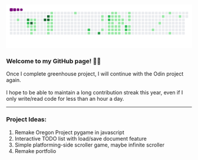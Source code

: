 ![snake gif](https://github.com/mattrich98/mattrich98/blob/output/github-contribution-grid-snake.gif)
### Welcome to my GitHub page! 👋😎
Once I complete greenhouse project, I will continue with the Odin project again.
<br>
<br>
I hope to be able to maintain a long contribution streak this year, even if I only write/read code for less than an hour a day.
<hr>
<h3>Project Ideas:</h3> 
<ol>
  <li>Remake Oregon Project pygame in javascript</li>
  <li>Interactive TODO list with load/save document feature</li>
  <li>Simple platforming-side scroller game, maybe infinite scroller</li>
  <li>Remake portfolio</li>
</ol>
